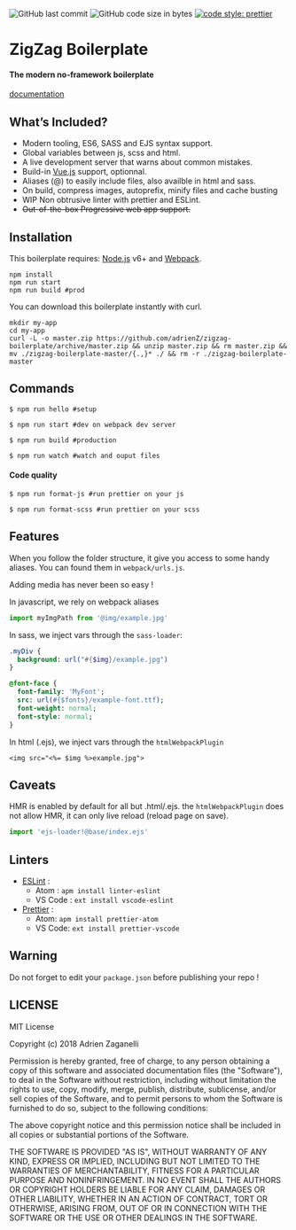 ![GitHub last commit](https://img.shields.io/github/last-commit/adrienz/zigzag-boilerplate.svg)
![GitHub code size in bytes](https://img.shields.io/github/languages/code-size/adrienz/zigzag-boilerplate.svg)
[![code style: prettier](https://img.shields.io/badge/code_style-prettier-ff69b4.svg?style=flat-square)](https://github.com/prettier/prettier)

# ZigZag Boilerplate

#### The modern no-framework boilerplate

[documentation](doc.md)

## What’s Included?

* Modern tooling, ES6, SASS and EJS syntax support.
* Global variables between js, scss and html.
* A live development server that warns about common mistakes.
* Build-in [Vue.js](https://vuejs.org/) support, optionnal.
* Aliases (@) to easily include files, also availble in html and sass.
* On build, compress images, autoprefix, minify files and cache busting
* WIP Non obtrusive linter with prettier and ESLint.
* ~~Out-of-the-box Progressive web app support.~~

## Installation

This boilerplate requires:
[Node.js](https://nodejs.org/) v6+ and [Webpack](https://webpack.js.org/).

```
npm install
npm run start
npm run build #prod
```

You can download this boilerplate instantly with curl.

```
mkdir my-app
cd my-app
curl -L -o master.zip https://github.com/adrienZ/zigzag-boilerplate/archive/master.zip && unzip master.zip && rm master.zip && mv ./zigzag-boilerplate-master/{.,}* ./ && rm -r ./zigzag-boilerplate-master
```

## Commands

```
$ npm run hello #setup
```

```
$ npm run start #dev on webpack dev server
```

```
$ npm run build #production
```

```
$ npm run watch #watch and ouput files
```

#### Code quality

```
$ npm run format-js #run prettier on your js
```

```
$ npm run format-scss #run prettier on your scss
```

## Features

When you follow the folder structure, it give you access to some handy aliases.
You can found them in `webpack/urls.js`.

Adding media has never been so easy !

In javascript, we rely on webpack aliases

```javascript
import myImgPath from '@img/example.jpg'
```

In sass, we inject vars through the `sass-loader`:

```sass
.myDiv {
  background: url("#{$img}/example.jpg")
}

@font-face {
  font-family: 'MyFont';
  src: url(#{$fonts}/example-font.ttf);
  font-weight: normal;
  font-style: normal;
}
```

In html (.ejs), we inject vars through the `htmlWebpackPlugin`

```ejs
<img src="<%= $img %>example.jpg">
```

## Caveats

HMR is enabled by default for all but .html/.ejs. the `htmlWebpackPlugin` does not allow HMR, it can only live reload (reload page on save).

```javascript
import 'ejs-loader!@base/index.ejs'
```

## Linters

* [ESLint](https://eslint.org) :
  * Atom : `apm install linter-eslint`
  * VS Code : `ext install vscode-eslint`
* [Prettier](https://prettier.io) :
  * Atom: `apm install prettier-atom`
  * VS Code: `ext install prettier-vscode`

## Warning

Do not forget to edit your `package.json` before publishing your repo !

## LICENSE

MIT License

Copyright (c) 2018 Adrien Zaganelli

Permission is hereby granted, free of charge, to any person obtaining a copy
of this software and associated documentation files (the "Software"), to deal
in the Software without restriction, including without limitation the rights
to use, copy, modify, merge, publish, distribute, sublicense, and/or sell
copies of the Software, and to permit persons to whom the Software is
furnished to do so, subject to the following conditions:

The above copyright notice and this permission notice shall be included in all
copies or substantial portions of the Software.

THE SOFTWARE IS PROVIDED "AS IS", WITHOUT WARRANTY OF ANY KIND, EXPRESS OR
IMPLIED, INCLUDING BUT NOT LIMITED TO THE WARRANTIES OF MERCHANTABILITY,
FITNESS FOR A PARTICULAR PURPOSE AND NONINFRINGEMENT. IN NO EVENT SHALL THE
AUTHORS OR COPYRIGHT HOLDERS BE LIABLE FOR ANY CLAIM, DAMAGES OR OTHER
LIABILITY, WHETHER IN AN ACTION OF CONTRACT, TORT OR OTHERWISE, ARISING FROM,
OUT OF OR IN CONNECTION WITH THE SOFTWARE OR THE USE OR OTHER DEALINGS IN THE
SOFTWARE.